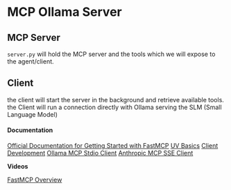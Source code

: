 # MCP Ollama Server

## MCP Server

`server.py` will hold the MCP server and the tools which we will expose to the agent/client.

## Client

the client will start the server in the background and retrieve available tools. the Client will run a connection directly with Ollama serving the SLM (Small Language Model)


#### Documentation

[Official Documentation for Getting Started with FastMCP](https://gofastmcp.com/getting-started/welcome)
[UV Basics](https://www.datacamp.com/tutorial/python-uv)
[Client Development](https://modelcontextprotocol.io/quickstart/client)
[Ollama MCP Stdio Client](https://medium.com/@jonigl/build-an-mcp-client-in-minutes-local-ai-agents-just-got-real-a10e186a560f)
[Anthropic MCP SSE Client](https://www.f22labs.com/blogs/mcp-practical-guide-with-sse-transport/)

**Videos**

[FastMCP Overview](https://www.youtube.com/watch?v=5xqFjh56AwM)